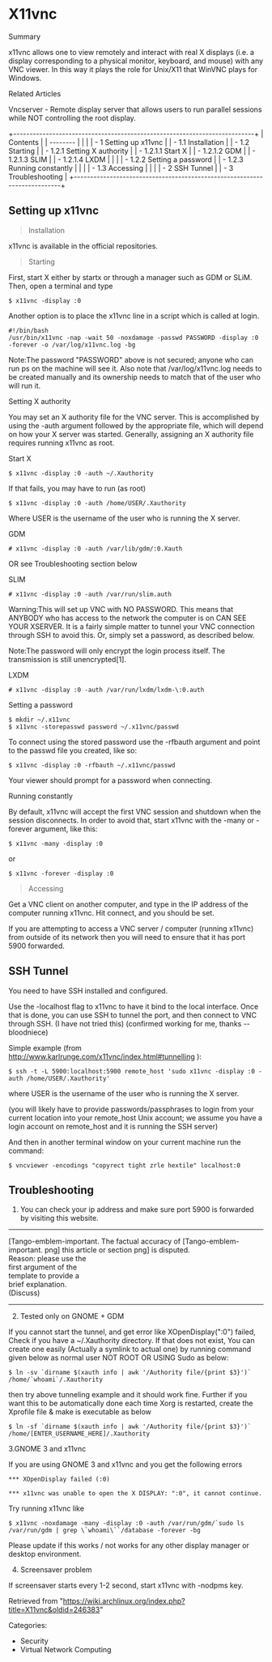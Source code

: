 X11vnc
======

Summary

x11vnc allows one to view remotely and interact with real X displays
(i.e. a display corresponding to a physical monitor, keyboard, and
mouse) with any VNC viewer. In this way it plays the role for Unix/X11
that WinVNC plays for Windows.

Related Articles

Vncserver - Remote display server that allows users to run parallel
sessions while NOT controlling the root display.

+--------------------------------------------------------------------------+
| Contents                                                                 |
| --------                                                                 |
|                                                                          |
| -   1 Setting up x11vnc                                                  |
|     -   1.1 Installation                                                 |
|     -   1.2 Starting                                                     |
|         -   1.2.1 Setting X authority                                    |
|             -   1.2.1.1 Start X                                          |
|             -   1.2.1.2 GDM                                              |
|             -   1.2.1.3 SLIM                                             |
|             -   1.2.1.4 LXDM                                             |
|                                                                          |
|         -   1.2.2 Setting a password                                     |
|         -   1.2.3 Running constantly                                     |
|                                                                          |
|     -   1.3 Accessing                                                    |
|                                                                          |
| -   2 SSH Tunnel                                                         |
| -   3 Troubleshooting                                                    |
+--------------------------------------------------------------------------+

Setting up x11vnc
-----------------

> Installation

x11vnc is available in the official repositories.

> Starting

First, start X either by startx or through a manager such as GDM or
SLiM. Then, open a terminal and type

    $ x11vnc -display :0

Another option is to place the x11vnc line in a script which is called
at login.

    #!/bin/bash
    /usr/bin/x11vnc -nap -wait 50 -noxdamage -passwd PASSWORD -display :0 -forever -o /var/log/x11vnc.log -bg

Note:The password "PASSWORD" above is not secured; anyone who can run ps
on the machine will see it. Also note that /var/log/x11vnc.log needs to
be created manually and its ownership needs to match that of the user
who will run it.

Setting X authority

You may set an X authority file for the VNC server. This is accomplished
by using the -auth argument followed by the appropriate file, which will
depend on how your X server was started. Generally, assigning an X
authority file requires running x11vnc as root.

Start X

    $ x11vnc -display :0 -auth ~/.Xauthority

If that fails, you may have to run (as root)

    $ x11vnc -display :0 -auth /home/USER/.Xauthority

Where USER is the username of the user who is running the X server.

GDM

    # x11vnc -display :0 -auth /var/lib/gdm/:0.Xauth

OR see Troubleshooting section below

SLIM

    # x11vnc -display :0 -auth /var/run/slim.auth

Warning:This will set up VNC with NO PASSWORD. This means that ANYBODY
who has access to the network the computer is on CAN SEE YOUR XSERVER.
It is a fairly simple matter to tunnel your VNC connection through SSH
to avoid this. Or, simply set a password, as described below.

Note:The password will only encrypt the login process itself. The
transmission is still unencrypted[1].

LXDM

    # x11vnc -display :0 -auth /var/run/lxdm/lxdm-\:0.auth

Setting a password

    $ mkdir ~/.x11vnc
    $ x11vnc -storepasswd password ~/.x11vnc/passwd

To connect using the stored password use the -rfbauth argument and point
to the passwd file you created, like so:

    $ x11vnc -display :0 -rfbauth ~/.x11vnc/passwd 

Your viewer should prompt for a password when connecting.

Running constantly

By default, x11vnc will accept the first VNC session and shutdown when
the session disconnects. In order to avoid that, start x11vnc with the
-many or -forever argument, like this:

    $ x11vnc -many -display :0

or

    $ x11vnc -forever -display :0

> Accessing

Get a VNC client on another computer, and type in the IP address of the
computer running x11vnc. Hit connect, and you should be set.

If you are attempting to access a VNC server / computer (running x11vnc)
from outside of its network then you will need to ensure that it has
port 5900 forwarded.

SSH Tunnel
----------

You need to have SSH installed and configured.

Use the -localhost flag to x11vnc to have it bind to the local
interface. Once that is done, you can use SSH to tunnel the port, and
then connect to VNC through SSH. (I have not tried this) (confirmed
working for me, thanks --bloodniece)

Simple example (from
http://www.karlrunge.com/x11vnc/index.html#tunnelling ):

    $ ssh -t -L 5900:localhost:5900 remote_host 'sudo x11vnc -display :0 -auth /home/USER/.Xauthority'

where USER is the username of the user who is running the X server.

(you will likely have to provide passwords/passphrases to login from
your current location into your remote_host Unix account; we assume you
have a login account on remote_host and it is running the SSH server)

And then in another terminal window on your current machine run the
command:

    $ vncviewer -encodings "copyrect tight zrle hextile" localhost:0

Troubleshooting
---------------

1. You can check your ip address and make sure port 5900 is forwarded by
visiting this website.

  ------------------------ ------------------------ ------------------------
  [Tango-emblem-important. The factual accuracy of  [Tango-emblem-important.
  png]                     this article or section  png]
                           is disputed.             
                           Reason: please use the   
                           first argument of the    
                           template to provide a    
                           brief explanation.       
                           (Discuss)                
  ------------------------ ------------------------ ------------------------

2. Tested only on GNOME + GDM

If you cannot start the tunnel, and get error like XOpenDisplay(":0")
failed, Check if you have a ~/.Xauthority directory. If that does not
exist, You can create one easily (Actually a symlink to actual one) by
running command given below as normal user NOT ROOT OR USING Sudo as
below:

    $ ln -sv `dirname $(xauth info | awk '/Authority file/{print $3}')` /home/`whoami`/.Xauthority

then try above tunneling example and it should work fine. Further if you
want this to be automatically done each time Xorg is restarted, create
the Xprofile file & make is executable as below

    $ ln -sf `dirname $(xauth info | awk '/Authority file/{print $3}')` /home/[ENTER_USERNAME_HERE]/.Xauthority

3.GNOME 3 and x11vnc

If you are using GNOME 3 and x11vnc and you get the following errors

    *** XOpenDisplay failed (:0) 

    *** x11vnc was unable to open the X DISPLAY: ":0", it cannot continue.

Try running x11vnc like

    $ x11vnc -noxdamage -many -display :0 -auth /var/run/gdm/`sudo ls /var/run/gdm | grep \`whoami\``/database -forever -bg

Please update if this works / not works for any other display manager or
desktop environment.

4. Screensaver problem

If screensaver starts every 1-2 second, start x11vnc with -nodpms key.

Retrieved from
"https://wiki.archlinux.org/index.php?title=X11vnc&oldid=246383"

Categories:

-   Security
-   Virtual Network Computing
